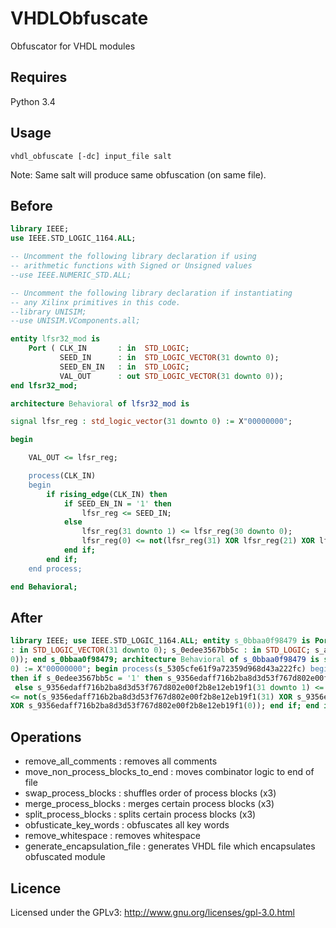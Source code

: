 # VHDLObfuscate
Obfuscator for VHDL modules

## Requires
Python 3.4

## Usage
```
vhdl_obfuscate [-dc] input_file salt
```
Note: Same salt will produce same obfuscation (on same file).

## Before
```vhdl
library IEEE;
use IEEE.STD_LOGIC_1164.ALL;

-- Uncomment the following library declaration if using
-- arithmetic functions with Signed or Unsigned values
--use IEEE.NUMERIC_STD.ALL;

-- Uncomment the following library declaration if instantiating
-- any Xilinx primitives in this code.
--library UNISIM;
--use UNISIM.VComponents.all;

entity lfsr32_mod is
    Port ( CLK_IN 		: in  STD_LOGIC;
           SEED_IN 		: in  STD_LOGIC_VECTOR(31 downto 0);
           SEED_EN_IN 	: in  STD_LOGIC;
           VAL_OUT 		: out STD_LOGIC_VECTOR(31 downto 0));
end lfsr32_mod;

architecture Behavioral of lfsr32_mod is

signal lfsr_reg : std_logic_vector(31 downto 0) := X"00000000";

begin

	VAL_OUT <= lfsr_reg;

	process(CLK_IN)
	begin
		if rising_edge(CLK_IN) then
			if SEED_EN_IN = '1' then
				lfsr_reg <= SEED_IN;
			else
				lfsr_reg(31 downto 1) <= lfsr_reg(30 downto 0);
				lfsr_reg(0) <= not(lfsr_reg(31) XOR lfsr_reg(21) XOR lfsr_reg(1) XOR lfsr_reg(0)); 
			end if;
		end if;	
	end process;

end Behavioral;
```

## After
```vhdl
library IEEE; use IEEE.STD_LOGIC_1164.ALL; entity s_0bbaa0f98479 is Port ( s_5305cfe61f9a72359d968d43a222fc : in STD_LOGIC; s_eec65d39e19f18089661d8ea5f7551ece773d7b0b75b4026b14323f549ae305f 
: in STD_LOGIC_VECTOR(31 downto 0); s_0edee3567bb5c : in STD_LOGIC; s_aa18a83cbd0534470fe1707eb2b75f2e4aff62d7ea9b56e625d6 : out STD_LOGIC_VECTOR(31 downto 
0)); end s_0bbaa0f98479; architecture Behavioral of s_0bbaa0f98479 is signal s_9356edaff716b2ba8d3d53f767d802e00f2b8e12eb19f1 : std_logic_vector(31 downto 
0) := X"00000000"; begin process(s_5305cfe61f9a72359d968d43a222fc) begin if rising_edge(s_5305cfe61f9a72359d968d43a222fc) then end if; if rising_edge(s_5305cfe61f9a72359d968d43a222fc) 
then if s_0edee3567bb5c = '1' then s_9356edaff716b2ba8d3d53f767d802e00f2b8e12eb19f1 <= s_eec65d39e19f18089661d8ea5f7551ece773d7b0b75b4026b14323f549ae305f;
 else s_9356edaff716b2ba8d3d53f767d802e00f2b8e12eb19f1(31 downto 1) <= s_9356edaff716b2ba8d3d53f767d802e00f2b8e12eb19f1(30 downto 0); s_9356edaff716b2ba8d3d53f767d802e00f2b8e12eb19f1(0) 
<= not(s_9356edaff716b2ba8d3d53f767d802e00f2b8e12eb19f1(31) XOR s_9356edaff716b2ba8d3d53f767d802e00f2b8e12eb19f1(21) XOR s_9356edaff716b2ba8d3d53f767d802e00f2b8e12eb19f1(1) 
XOR s_9356edaff716b2ba8d3d53f767d802e00f2b8e12eb19f1(0)); end if; end if; end process; s_aa18a83cbd0534470fe1707eb2b75f2e4aff62d7ea9b56e625d6 <= s_9356edaff716b2ba8d3d53f767d802e00f2b8e12eb19f1;
```

## Operations
- remove_all_comments : removes all comments
- move_non_process_blocks_to_end : moves combinator logic to end of file
- swap_process_blocks : shuffles order of process blocks (x3)
- merge_process_blocks : merges certain process blocks (x3)
- split_process_blocks : splits certain process blocks (x3)
- obfusticate_key_words : obfuscates all key words
- remove_whitespace : removes whitespace
- generate_encapsulation_file : generates VHDL file which encapsulates obfuscated module

## Licence

Licensed under the GPLv3: http://www.gnu.org/licenses/gpl-3.0.html
